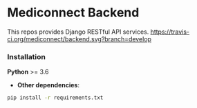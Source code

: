 # Mediconnect Backend
This repos provides Django RESTful API services.
https://travis-ci.org/mediconnect/backend.svg?branch=develop

### Installation
__Python__ >= 3.6

* __Other dependencies__:
```bash
pip install -r requirements.txt
```

